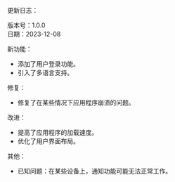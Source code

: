 更新日志：

版本号：1.0.0<br>
日期：2023-12-08

新功能：
- 添加了用户登录功能。
- 引入了多语言支持。

修复：
- 修复了在某些情况下应用程序崩溃的问题。

改进：
- 提高了应用程序的加载速度。
- 优化了用户界面布局。

其他：
- 已知问题：在某些设备上，通知功能可能无法正常工作。
